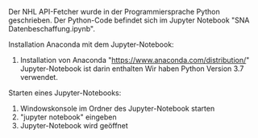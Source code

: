 Der NHL API-Fetcher wurde in der Programmiersprache Python geschrieben.
Der Python-Code befindet sich im Jupyter Notebook "SNA Datenbeschaffung.ipynb".

Installation Anaconda mit dem Jupyter-Notebook:
1. Installation von Anaconda "https://www.anaconda.com/distribution/" Jupyter-Notebook ist darin enthalten
	Wir haben Python Version 3.7 verwendet.

Starten eines Jupyter-Notebooks:
1. Windowskonsole im Ordner des Jupyter-Notebook starten
2. "jupyter notebook" eingeben
3. Jupyter-Notebook wird geöffnet